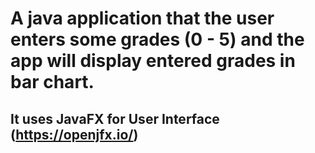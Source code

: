 # A java application that the user enters some grades (0 - 5) and the app will display entered grades in bar chart.
## It uses JavaFX for User Interface (https://openjfx.io/)
